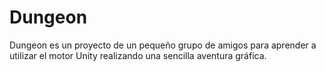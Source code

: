 Dungeon
=======
Dungeon es un proyecto de un pequeño grupo de amigos para aprender a utilizar el motor Unity realizando una sencilla aventura gráfica.
